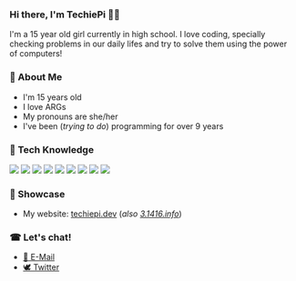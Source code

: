 ### Hi there, I'm TechiePi 👩‍🦰

I'm a 15 year old girl currently in high school. I love coding, specially checking problems in our daily lifes and try to solve them using the power of computers!

### 🎏 About Me
- I'm 15 years old
- I love ARGs
- My pronouns are she/her
- I've been (_trying to do_) programming for over 9 years

### 🎨 Tech Knowledge
![](https://img.shields.io/static/v1?label=React&message=React%20Web%20and%20React%20Native&color=61DAFB&style=flat-square&logo=react)
![](https://img.shields.io/static/v1?label=Javascript&message=Node,%20go-to%20language%20for%20simple%20apps&color=F7DF1E&style=flat-square&logo=javascript)
![](https://img.shields.io/static/v1?label=Typescript&message=Node%20and%20React&color=3178C6&style=flat-square&logo=typescript)
![](https://img.shields.io/static/v1?label=Electron&message=Simple%20desktop%20apps&color=47848F&style=flat-square&logo=electron)
![](https://img.shields.io/static/v1?label=Rust&message=Web%20Servers%20and%20Discord%20Bots&color=000000&style=flat-square&logo=rust)
![](https://img.shields.io/static/v1?label=Java&message=Desktop%20and%20Android,%20MC%20Mods&color=007396&style=flat-square&logo=java)
![](https://img.shields.io/static/v1?label=Kotlin&message=Android%20and%20IntelliJ%20Idea-based%20IDEs%20plugins&color=7F52FF&style=flat-square&logo=kotlin)
![](https://img.shields.io/static/v1?label=Firebase&message=Prototyping%20and%20(some)%20prod&color=FFCA28&style=flat-square&logo=firebase)
![](https://img.shields.io/static/v1?label=NodeJS&message=Prototyping%20and%20(some)%20prod&color=339933&style=flat-square&logo=node.js)

### 🛒 Showcase
- My website: [techiepi.dev](https://techiepi.dev) (_also [3.1416.info](https://3.1416.info)_)

### ☎ Let's chat!
- [📠 E-Mail](contact@techiepi.dev)
- [🕊 Twitter](https://twitter.com/Techie_Pi)
 
